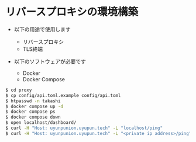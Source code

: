# リバースプロキシの環境構築

- 以下の用途で使用します
    - リバースプロキシ
    - TLS終端

- 以下のソフトウェアが必要です
    - Docker
    - Docker Compose

```bash
$ cd proxy
$ cp config/api.toml.example config/api.toml                            # urlにAPIのIPとポートの指定が必須
$ htpasswd -n takashi                                                   # ユーザを作成する場合
$ docker compose up -d
$ docker compose ps
$ docker compose down
$ open localhost/dashboard/                                             # ダッシュボード
$ curl -H "Host: uyunpunion.uyupun.tech" -L "localhost/ping"            # 疎通確認
$ curl -H "Host: uyunpunion.uyupun.tech" -L "<private ip address>/ping" # 疎通確認
```
